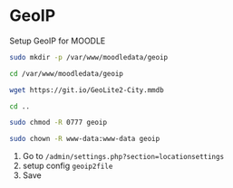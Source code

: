 # GeoIP

Setup GeoIP for MOODLE

```bash
sudo mkdir -p /var/www/moodledata/geoip
```

```bash
cd /var/www/moodledata/geoip
```

```bash
wget https://git.io/GeoLite2-City.mmdb
```

```bash
cd ..
```

```bash
sudo chmod -R 0777 geoip
```

```bash
sudo chown -R www-data:www-data geoip
```

1. Go to `/admin/settings.php?section=locationsettings`
2. setup config `geoip2file`
3. Save

